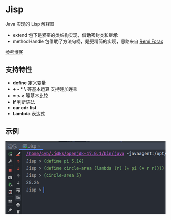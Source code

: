 # Jisp

Java 实现的 Lisp 解释器

* extend 包下是紧密的类结构实现，借助密封类和继承
* methodHandle 包借助了方法句柄，是更精简的实现，思路来自 [Remi Forax](https://forax.github.io/2014-06-01-e733e6af6114eff55149-lispy_in_java.html)

[参考博客](http://norvig.com/lispy.html)

## 支持特性
* **define** 定义变量
* **\+** **-** **\*** **\\** 等基本运算 支持连加连乘
* **=** **>** **<** 等基本比较
* **if** 判断语法
* **car** **cdr** **list**
* **Lambda** 表达式

## 示例
![示例](src/main/resources/Jisp示例.png)